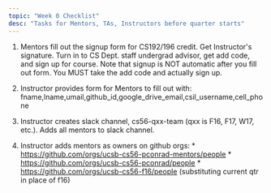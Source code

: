 ```yaml
---
topic: "Week 0 Checklist"
desc: "Tasks for Mentors, TAs, Instructors before quarter starts"
---
```


1.  Mentors fill out the signup form for CS192/196 credit.   Get Instructor's signature.  Turn in to CS Dept. staff undergrad advisor,
     get add code, and sign up for course.   Note that signup is NOT automatic after you fill out form.  You MUST take the add code
     and actually sign up.
     
2.  Instructor provides form for Mentors to fill out with: fname,lname,umail,github_id,google_drive_email,csil_username,cell_phone

3.  Instructor creates slack channel, cs56-qxx-team (qxx is F16, F17, W17, etc.).   Adds all mentors to slack channel.

4.   Instructor adds mentors as owners on github orgs:
    * <https://github.com/orgs/ucsb-cs56-pconrad-mentors/people>
    * <https://github.com/orgs/ucsb-cs56-pconrad/people> 
    * <https://github.com/orgs/ucsb-cs56-f16/people> (substituting current qtr in place of f16)



